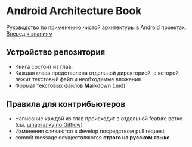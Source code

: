 # Android Architecture Book

Руководство по применению чистой архитектуры в Android проектах. <br>
[Вперед к знаниям](https://github.com/AndroidArchitecture/AndroidArchitectureBook/blob/master/Intro.md)

## Устройство репозитория

* Книга состоит из глав. 
* Каждая глава представлена отдельной директорией, в которой лежит текстовый файл и необходимые вложения
* Формат текстовых файлов **M**ark**d**own (.md)

## Правила для контрибьютеров

* Написание каждой из глав происходит в отдельной feature ветке (см. [шпаргалку по Gitflow](https://danielkummer.github.io/git-flow-cheatsheet/index.ru_RU.html))
* Изменения сливаются в develop посредством pull request
* commit message осуществляются **строго на русском языке**



